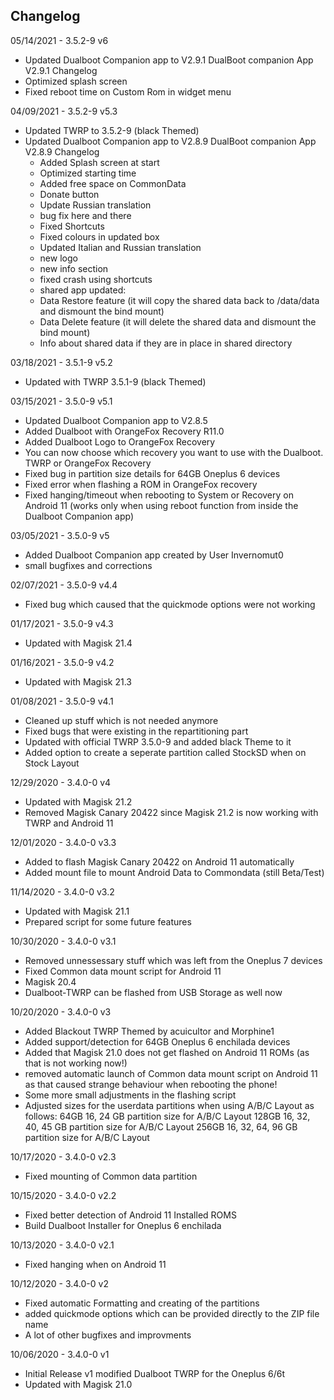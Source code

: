 
Changelog
---------
05/14/2021 - 3.5.2-9 v6
- Updated Dualboot Companion app to V2.9.1
DualBoot companion App V2.9.1 Changelog
- Optimized splash screen
- Fixed reboot time on Custom Rom in widget menu

04/09/2021 - 3.5.2-9 v5.3
- Updated TWRP to 3.5.2-9 (black Themed)
- Updated Dualboot Companion app to V2.8.9
  DualBoot companion App V2.8.9 Changelog
  - Added Splash screen at start
  - Optimized starting time
  - Added free space on CommonData
  - Donate button 
  - Update Russian translation
  - bug fix here and there
  - Fixed Shortcuts
  - Fixed colours in updated box
  - Updated Italian and Russian translation
  - new logo
  - new info section
  - fixed crash using shortcuts
  - shared app updated:
  - Data Restore feature (it will copy the shared data back to /data/data and dismount the bind mount)
  - Data Delete feature (it will delete the shared data and dismount the bind mount)
  - Info about shared data if they are in place in shared directory


03/18/2021 - 3.5.1-9 v5.2
- Updated with TWRP 3.5.1-9 (black Themed)


03/15/2021 - 3.5.0-9 v5.1
- Updated Dualboot Companion app to V2.8.5
- Added Dualboot with OrangeFox Recovery R11.0
- Added Dualboot Logo to OrangeFox Recovery
- You can now choose which recovery you want to use with the Dualboot. TWRP or OrangeFox Recovery
- Fixed bug in partition size details for 64GB Oneplus 6 devices
- Fixed error when flashing a ROM in OrangeFox recovery
- Fixed hanging/timeout when rebooting to System or Recovery on Android 11 (works only when using reboot function from inside the Dualboot Companion app)


03/05/2021 - 3.5.0-9 v5
- Added Dualboot Companion app created by User Invernomut0
- small bugfixes and corrections


02/07/2021 - 3.5.0-9 v4.4
- Fixed bug which caused that the quickmode options were not working


01/17/2021 - 3.5.0-9 v4.3
- Updated with Magisk 21.4


01/16/2021 - 3.5.0-9 v4.2
- Updated with Magisk 21.3


01/08/2021 - 3.5.0-9 v4.1
- Cleaned up stuff which is not needed anymore
- Fixed bugs that were existing in the repartitioning part
- Updated with official TWRP 3.5.0-9 and added black Theme to it
- Added option to create a seperate partition called StockSD when on Stock Layout


12/29/2020 - 3.4.0-0 v4
- Updated with Magisk 21.2
- Removed Magisk Canary 20422 since Magisk 21.2 is now working with TWRP and Android 11

12/01/2020 - 3.4.0-0 v3.3
- Added to flash Magisk Canary 20422 on Android 11 automatically
- Added mount file to mount Android Data to Commondata (still Beta/Test)


11/14/2020 - 3.4.0-0 v3.2
- Updated with Magisk 21.1
- Prepared script for some future features


10/30/2020 - 3.4.0-0 v3.1
- Removed unnessessary stuff which was left from the Oneplus 7 devices
- Fixed Common data mount script for Android 11
- Magisk 20.4
- Dualboot-TWRP can be flashed from USB Storage as well now
 

10/20/2020 - 3.4.0-0 v3
- Added Blackout TWRP Themed by acuicultor and Morphine1
- Added support/detection for 64GB Oneplus 6 enchilada devices
- Added that Magisk 21.0 does not get flashed on Android 11 ROMs (as that is not working now!)
- removed automatic launch of Common data mount script on Android 11 as that caused strange behaviour when rebooting the phone!
- Some more small adjustments in the flashing script
- Adjusted sizes for the userdata partitions when using A/B/C Layout as follows: 
  64GB    16, 24 GB partition size for A/B/C Layout
  128GB   16, 32, 40, 45 GB partition size for A/B/C Layout
  256GB   16, 32, 64, 96 GB partition size for A/B/C Layout


10/17/2020 - 3.4.0-0 v2.3
- Fixed mounting of Common data partition


10/15/2020 - 3.4.0-0 v2.2
- Fixed better detection of Android 11 Installed ROMS
- Build Dualboot Installer for Oneplus 6 enchilada


10/13/2020 - 3.4.0-0 v2.1
- Fixed hanging when on Android 11


10/12/2020 - 3.4.0-0 v2
- Fixed automatic Formatting and creating of the partitions
- added quickmode options which can be provided directly to the ZIP file name
- A lot of other bugfixes and improvments


10/06/2020 - 3.4.0-0 v1
- Initial Release v1 modified Dualboot TWRP for the Oneplus 6/6t
- Updated with Magisk 21.0


